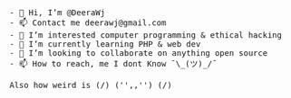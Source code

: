 <pre>
- 👋 Hi, I’m @DeeraWj
- 📫 Contact me deerawj@gmail.com
- 👀 I’m interested computer programming & ethical hacking
- 🌱 I’m currently learning PHP & web dev
- 💞️ I’m looking to collaborate on anything open source
- 📫 How to reach, me I dont Know ¯\_(ツ)_/¯

Also how weird is (/) ('',,'') (/)
</pre>

<!---
DeeraWj/DeeraWj is a ✨ special ✨ repository because its `README.md` (this file) appears on your GitHub profile.
You can click the Preview link to take a look at your changes.
--->
